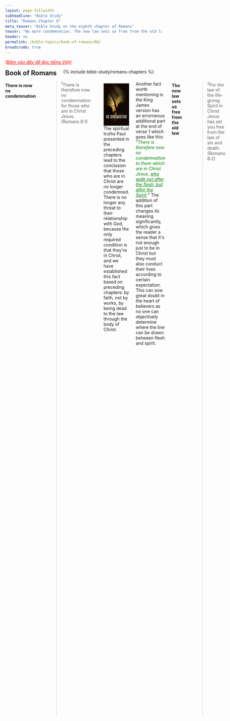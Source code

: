 ```yaml
---
layout: page-fullwidth
subheadline: "Bible Study"
title: "Romans Chapter 8"
meta_teaser: "Bible Study on the eighth chapter of Romans"
teaser: "No more condemnation. The new law sets us free from the old law. True meaning of walking after the flesh. Where is the focus of your faith? Who walks after the flesh? The spirit lives but the flesh is dead. The Spirit gives life. The debt of the flesh is fully paid. Do not rely on the flesh to achieve God's righteousness. Sealed by the Spirit. Peace in Christ. Suffering with Christ--the true meaning. Waiting for the day of deliverance from the bondage of decay. The Spirit prays for us. Those who are called by God. God's love is undefeatable."
header: no
permalink: /bible-topics/book-of-romans/08/
breadcrumb: true
---
```

<!--more-->
<p style="font-style: italic;"><a style="color: #ff0000;" href="{{ site.projectname }}/hoc-kinh-thanh/sach-ro-ma/08/">(Bấm vào đây để đọc tiếng Việt)</a></p>
<div class="row">
<div class="bible-index medium-4 medium-push-8 columns">
<h2 style="margin: 0px">Book of Romans</h2>
        {% include bible-study/romans-chapters %}
</div><!-- /.medium-4.columns -->
<div class="medium-8 medium-pull-4 columns">

<!-- MAIN TEXT -->
<h4 abp="1953"><strong>There is now no condemnation<br /></strong></h4>
<p style="text-align: left;" abp="1960"><strong></strong><blockquote><sup abp="1961">1</sup>There is therefore now no condemnation for those who are in Christ Jesus. (Romans 8:1) </blockquote></p>
<div>
<p>
<img alt src="/images/no-condemnation.jpg" style="border: 0px none; margin: 7px 15px 0px 0px; max-width: 100%; height: 136px; padding: 0px; float: left;">
<p style="text-align: left;" abp="1968">The spiritual truths Paul presented in the preceding chapters lead to the conclusion that those who are in Christ are no longer condemned. There is no longer any threat to their relationship with God, because the only required condition is that they're in Christ, and we have established this fact based on preceding chapters: by faith, not by works, by being dead to the law through the body of Christ.</p>
</p>
</div>
<p style="text-align: left;" abp="1968">Another fact worth mentioning is the King James version has an errorneous additional part at the end of verse 1 which goes like this: "<span style="color: #008000;"><em>There is therefore now no condemnation to them which are in Christ Jesus, <span style="text-decoration: underline;">who walk not after the flesh, but after the Spirit</span>.</em></span>" The addition of this part changes its meaning significantly, which gives the reader a sense that it's not enough just to be in Christ but they must also conduct their lives according to certain expectation. This can sow great doubt in the heart of believers as no one can objectively determine where the line can be drawn between flesh and spirit.<br /><br /></p>
<h4 style="text-align: left;" abp="1996"><strong>The new law sets us free from the old law</strong></h4>
<p style="text-align: left;" abp="1996"><blockquote><sup>2</sup>For the law of the life-giving Spirit in Christ Jesus has set you free from the law of sin and death. (Romans 8:2)</blockquote></p>
<p style="text-align: left;" abp="1996">In relation to the law, we normally think of rules, statutes, do's and don'ts, something that helps us maintain a relationship with God. But this passage shows us two kinds of law, the law of the Spirit of life, and the law of sin and death. The large majority of us have read or heard of the law of the spirit of life, but considers it just a doctrine, a point of theology, for books, for study, and for exams in seminary. But when it comes to Christian living, the law of sin and death is exclusively used, but few know where it ultimately leads. But if you read verse 2 carefully, you'd have seen that the life-giving law sets you free from the other law, which Paul accurately calls the law of sin and death.</p>
<p style="text-align: left;" abp="1996">One law leads to life, while the other leads to death, the question is why does the majority choose death? Is this death law the wide road that leads to death but many choose to follow it? (Matthew 7:14) Why are there so few sermons that focus on the law of the Spirit of life?</p>
<h4 style="text-align: left;" abp="1996"><strong>The true meaning of walking according to the flesh</strong></h4>
<p style="text-align: left;" abp="1996"><blockquote><sup>3</sup>For God achieved what the law could not do because it was weakened through the flesh. By sending his own Son in the likeness of sinful flesh and concerning sin, he condemned sin in the flesh, <sup>4</sup>so that the righteous requirement of the law may be fulfilled in us, who do not walk according to the flesh but according to the Spirit.&nbsp; (Romans 8:3-4) </blockquote></p>
<p style="text-align: left;" abp="1996">What was it that the law could not do? What else is more important than to be considered righteous in the sight of God? And what is more important than (eternal) life? Paul wrote in the last part of chapter 7 that the flesh cannot fulfill the requirements of the law, therefore God sent his only begotten Son to do what we couldn't, or to use one Paul's favorite expression, what the law cannot accomplish through man of flesh and blood.</p>
<p style="text-align: left;" abp="1996">What does it mean to "walk according to the flesh?" To "walk according to the Spirit?" We must first define "according to," or "patterned after."&nbsp; If we stay with the context from Romans chapter 1 to this point, there is a comparison between two opposites: the flesh and the Spirit. With relation to the flesh we have the law and works, while in relation to the Spirit we have grace and faith. But what is the principal goal of either of the two patterns? All religions, including Christianity, aim at achieving the highest ideal in the respective faith. This is the goal of Paul's writing when he contrasts the two extremes in their ability to help us achieve our ideals; and the Christian ideal is to attain God's righteousness. Therefore the walk after the flesh that Paul talks about here is not about the temptations common to man, but about the reliance on the flesh to attain the highest spiritual goal. It is concluded that the law cannot through perishable flesh achieve salvation.</p>
<h4 style="text-align: left;" abp="1996"><br />
<strong>Where is the focus of your faith?</strong></h4>
<p abp="1996" style="text-align: left;"><blockquote><sup>5</sup>For those who live according to the flesh have their outlook shaped by the things of the flesh, but those who live according to the Spirit have their outlook shaped by the things of the Spirit. <sup>6</sup>For the outlook of the flesh is death, but the outlook of the Spirit is life and peace, <sup>7</sup>because the outlook of the flesh is hostile to God, for it does not submit to the law of God, nor is it able to do so. <sup>8</sup>Those who are in the flesh cannot please God. (Romans 8:5-8) </blockquote></p>
<p style="text-align: left;">The thoughts that Paul is trying to convey here is to further clarifies what he already wrote in chapter 7, where he established a foundation necessary for proper understanding of this chapter.</p>
<p style="text-align: left;">Continuing the thoughts expressed in Romans 8:3-4 above, those that rely on the work of the flesh to satisfy the demands of the law, cannot help but focus on rewards for good work, or on transgressions, by the flesh. Both positively or negatively, the flesh is the center of those who operate on its realm. The Galatians show their walk according to the flesh when they put heavy emphasis on circumcision, the Colossians pay attention to the keeping of days, on depriving self of certain things they deem might affect their spirituality, etc.</p>
<p style="text-align: left;">Conversely, what does it mean to walk according to the Spirit? It can be simply stated to mean that one relies entirely on the work of the Spirit to attain God's righteousness. This we already did when we first come humbly to the cross of Christ acknowledging our inability to save ourselves. Then it becomes clear that to walk in the Spirit is to continue the rest of the way in the same manner. We have often admonished each other to surrender, to yield, to the Holy Spirit. Jesus gave us an exact recipe for doing that: REST, a spiritual rest like the earthly Sabbath, a rest given to those who believe because Jesus had spoken: "it is finished." In Galatians 3:3 Paul scolded the people for their foolishness of starting with the Spirit then attempting to walk the rest of the way by means of the flesh. Has it become clear to you reader that to walk according to the flesh means to attempt to use fleshly means please God?</p>
<p style="text-align: left;">The walking after the flesh, or the use of the flesh to attain spiritual goals, is at the center of every worldly religion, including Christians whose belief is based on the same thing. Either positively or negatively, though with the intention of teaching, or exhortation, their focus is on the restraining of the corruptible flesh. Paul concluded this part with a stern warning: faith that is based on the flesh cannot please God.<br />&nbsp;</p>
<h4 style="text-align: left;" abp="1996"><strong>Who walks after the flesh?</strong></h4>
<p style="text-align: left;" abp="1996"><blockquote><sup>9</sup>You, however, are not in the flesh but in the Spirit, if indeed the Spirit of God lives in you. Now if anyone does not have the Spirit of Christ, this person does not belong to him. (Romans 8:9) </blockquote></p>
<p style="text-align: left;" abp="1996">In case you wonder how you can know whether you're walking after the flesh or the Spirit, this passage gives us a clear direction: IF YOU ARE IN THE SPIRIT, YOU'RE NOT IN THE FLESH. But someone may ask: How do I know I have the Spirit? Ephesians 1:12-14 says those who believe in Christ is sealed with the Holy Spirit until the day of redemption. Therefore according to verse 9 above, those who are sealed with the Holy Spirit are by definition NOT IN THE FLESH. They are set free from the law that binds them to the body of death (Romans 6:4; Romans 7).</p>
<p style="text-align: left;" abp="1996">This is the reason that a person though still live in sinful flesh is COUNTED as not being in the flesh. Exactly in the same manner they are counted as NOT GUILTY, RIGHTEOUS, DEAD AND BURIED WITH CHRIST, SANCTIFIED, therefore being not in the flesh is also a STATUS GIVEN BY GRACE.</p>
<p style="text-align: left;" abp="1996">In reality, our sinful nature is still very capable of transgressions, even daily because every deed, even righteous deed, falls short of God's glory, and is therefore counted as sin. Isaiah 64:6 says this a long time ago that all the righteous acts that we perform are like filthy rags.<br /><br data-mce-bogus="1" /></p>
<h4 style="text-align: left;" abp="1996"><strong>The Spirit lives but the flesh is dead</strong></h4>
<p style="text-align: left;" abp="1996"><blockquote><sup>10</sup>But if Christ is in you, your body is dead because of sin, but the Spirit is your life because of righteousness. (Romans 8:10) </blockquote></p>
<p style="text-align: left;" abp="1996">I hope you follow the context to see that this verse greatly clarifies the meaning of "walk according to the flesh." This verse shows that each of us has two parts, the flesh, and the spirit, where the flesh is "dead because of sin" as an obvious and unavoidable fact, because the body itself is sinful and belongs to the realm of death. I don't think we need much clarification concerning the part of the spirit. There are usually few misapplications concerning it.</p>
<p style="text-align: left;" abp="1996">More over in verse 10, a person though may be in Christ, the body, or flesh, is still dead in sin. Therefore we can understand "not in the flesh," as written in verse 9, means no longer base the works of the flesh, be they good or bad, as the determining factor in their relationship with God. All other interpretation would be in conflict with what Paul is writing for us.</p>
<p style="text-align: left;" abp="1996">The spiritual part is alive through the righteousness afforded us by the blood of Christ.</p>
<h4 style="text-align: left;" abp="1996"><br />
<strong>The Spirit gives life</strong></h4>
<p style="text-align: left;" abp="1996"><blockquote><sup>11</sup>Moreover if the Spirit of the one who raised Jesus from the dead lives in you, the one who raised Christ from the dead will also make your mortal bodies alive through his Spirit who lives in you. (Romans 8:11)</blockquote></p>
<p style="text-align: left;" abp="1996">What each believer needs is not a method, some training, reinforcement, or whatever that he can do, but LIFE from God who brought Christ back to life, much the same way he breathed life into Adam.&nbsp; But almost as a universal rule, we fall into the trap of the flesh, thinking there is something we can do to maintain our spiritual livelihood. Here is the proof, a well respected expert of the law, professor Nicodemus came to ask Jesus: "<span style="color: #008000;"><em>How can a man be born when he is old? He cannot enter his mother’s womb and be born a second time, can he?</em></span>" (John 3:4) Jesus talked of being born from above, Nicodemus could not think beyond his flesh, he's bordering on reincarnation, somehow the flesh can someday advance to godhood. Surely many believers and their leaders think in much the same way: what can I do? But this is a thinking that comes from corruptible flesh, from the world. There is nothing we can do, except to behold Jesus like the Hebrews of old in the desert who must fix their eyes on the suspended snake to be saved from deadly snake bites. Jesus told Nicodemus that he had to be born again. What can you do to be born again? Sacrifice yourselves on burning stakes? Give all your possessions to the poor? Powerful sermon delivery? Can fathom all mysteries? No, it's not by might, nor by power, but by God's Spirit (Zechariah 4:6).</p>
<p style="text-align: left;" abp="1996">Do you believe that it is enough just to believe in Christ? Or do you think you must do something more? Learn from Jesus' lesson to Nicodemus.</p>
<h4 style="text-align: left;" abp="1996"><br />
<strong>The debt of the flesh is fully paid</strong></h4>
<p style="text-align: left;" abp="1996"><blockquote><sup>12</sup>So then, brothers and sisters, we are under obligation, not to the flesh, to live according to the flesh&nbsp;(Romans 8:12) </blockquote></p>
<p style="text-align: left;" abp="1996">Surely, though we have had a debt of sin to the flesh, Jesus had paid it all. Furthermore, if our debts have been erased, then the law that demands our payments must have been canceled, our bondage to the corruptible flesh had been broken. From now on we can live in freedom, with hearts cleansed from a guilty conscience and bodies washed with pure water (Hebrews 10:22). We no longer have to pay our debts repeatedly. Therefore the Lord's prayer is what Jesus taught the unsaved general public while he was preparing for the ushering in of the New Covenant. It is aimed at especially the Pharisees, who do not ask to be forgiven for sins, because they normally redeem themselves with burnt offerings. But the debt of sins can only be paid for by a singularly God-pleasing sacrifice which is Jesus Christ. Therefore if we are no longer indebted to the flesh, why do we live as if we're still in debt?<br /><br /></p>
<h4 abp="1996" style="text-align: left;"><strong>Do not use the flesh to achieve God's righteousness</strong></h4>
<p abp="1996" style="text-align: left;"><blockquote><sup>13</sup>(for if you live according to the flesh, you will die), but if by the Spirit you put to death the deeds of the body you will live. (Romans 8:13) </blockquote></p>
<p abp="1996" style="text-align: left;">Up to this point, we can safely paraphrase this verse as follows: "<em>Surely, if you use the flesh to achieve God's righteousness, then you are gravely mistaken, because doing that will lead to death, but if you rely on the power of the Spirit, which means you place your rest in the One through whom we have been dead and buried so that the law that bound us to the old flesh is rendered powerless, then you will live.</em>"</p>
<p abp="1996" style="text-align: left;">If you have forgotten the passage that talks about the death to the law that allows you to join with Christ, then please go back to the writing on chapter 7. The work of the flesh is sin, but sin is only powerful when the law that demands our payment, or punishment, is still in effect. Therefore the work of the flesh, or sin, is only dead when the law that gives it power is rendered powerless. And we have been freed form that law through the body of Christ.<br /><br /></p>
<h4 abp="1996" style="text-align: left;"><strong>Sealed by the Spirit</strong></h4>
<p abp="1996" style="text-align: left;"><blockquote><sup>14</sup>For all who are led by the Spirit of God are the sons of God.&nbsp;(Romans 8:14) </blockquote></p>
<p abp="1996" style="text-align: left;">All who are led by the Spirit of God are His sons. And we know whoever is in Christ is given the seal of the Holy Spirit (Ephesians 1:13), who is our Comforter, and the one who will lead us into all the truth.</p>
<p abp="1996" style="text-align: left;">But this is where things get complicated among various inclinations of belief, concerning who is led by the Spirit of God. One day, a friend who perhaps did not share with me the thoughts on this topic, asked me about the 5 points of Calvinism. I read through them and observed that the majority of the points aimed at defining who is a true Christian. I remarked that it is a useless thing to discuss who is a true Christian, because it would be much better to show people how to be saved and leave the deciding of who is a true Christian to the All-Knowing, the Omniscient, who is not so blind and dumb as to have to rely on even the wisest of men.</p>
<p abp="1996" style="text-align: left;">Jesus spoke of this when his disciples wanted to eliminate those they deemed are insincere in doing God's work; he told them to leave it until the day of judgement, lest they pulled up wheat along with weeds (Matthew 13:24-30). Calvinism, or myriad books and sermons, often have the tendency to pull up weeds, to the point many true children of God become doubtful of their own salvation, because over the years, their feeble faith becomes weakened because of doubts that came from frequent questioning of their salvation in various shapes or forms. Their faith should have been watered with the truth of God's grace and mercies, and his faithfulness. Be careful, do not squander the precious opportunity the Lord has give you to proclaim the height, depth, width and breadth of God's love, do not turn it into campaign for weed hunting against the will of Christ. If you who claim to desire to do everything Jesus commands you to do, at least do this: stop chasing after the weeds. Because those who are sealed with the Spirit, He will lead them, while those that do not belong to Him, what is the point of preaching to them? Or are you casting pearl before swine? (Matthew 7:6)</p>
<h4 abp="1996" style="text-align: left;"><strong>Peace in Christ</strong></h4>
<p abp="1996" style="text-align: left;"><blockquote><sup>15</sup>For you did not receive the spirit of slavery leading again to fear, but you received the Spirit of adoption, by whom we cry, “Abba, Father.” <sup>16</sup>The Spirit himself bears witness to our spirit that we are God’s children.&nbsp;(Romans 8:15-16) </blockquote></p>
<p abp="1996" style="text-align: left;">What makes it possible for us to relate to God without fear? It is not without reason that Paul raised the point concerning fear. In relating to God through the law, fear is inevitable, because under law there is condemnation, and punishment, for those who miss the mark. Sin means to miss the mark.</p>
<p abp="1996" style="text-align: left;">The "Spirit of adoption" is a new status attributed to us thanks to our being in Christ. Formerly we had the spirit of slavery under sin. God wants us to live in the new spirit, relating to Him in a new way, through the perfection of Christ instead of through the imperfection of the sin nature. We live in the spirit of slavery when the issue of sin is still the predominant focus in life, to the Jews it's the rituals, the burnt offerings as payment for transgressions.</p>
<p abp="1996" style="text-align: left;">A figure skater in a competition must have had painful falls, hence lost points. The skater can choose to walk in the spirit of a defeated athlete, with mind churning, replaying incidents of failure, or walk in the spirit of a conqueror, considering each step, each upward motion, the first step of the champion. It's the same way with the follower of Christ, where do you put your focus: your failures or Christ's victory, your sins or the perfection of Christ.</p>
<p abp="1996" style="text-align: left;">God also gave us the Holy Spirit as a sign that we belong to God. But this sign is not something to be felt in the bosom, but to be received as a promise, a truth so we understand and become resolute in our belief. Because the feelings can change due to external circumstances, but the promise and the truth will endure forever. This sign is not something easily observed with eyes of flesh (Luke 17:20), but something we accept by faith.</p>
<p abp="1996" style="text-align: left;">&nbsp;</p>
<h4 abp="1996" style="text-align: left;"><strong>Suffering with Christ--the true meaning</strong></h4>
<p abp="1996" style="text-align: left;"><blockquote><sup>17</sup>And if children, then heirs (namely, heirs of God and also fellow heirs with Christ) – if indeed we suffer with him so we may also be glorified with him. <sup>18</sup>For I consider that our present sufferings cannot even be compared to the glory that will be revealed to us.(Romans 8:17-18) </blockquote></p>
<p style="text-align: left;">What does it mean to "suffer with him?" In what aspect did Christ have to suffer? On the cross to redeem mankind? Of the sin of the entire human race piled on him? Of the sufferings that common man must endure?&nbsp;</p>
<p style="text-align: left;">If it is the suffering related to the sin of man, surely it cannot be something we can share with Christ, because in order to pay for man's sin, Christ had be in the form of man but without sin, and no one born of flesh and blood is qualified to take part in this suffering.</p>
<p style="text-align: left;">If it is the suffering from the piling of the world's sin on Christ when he was crucified such that God for a time withdrew himself form the suffering One, then once again, no one except Christ could carry such weight.</p>
<p style="text-align: left;">Surely it cannot be the suffering that common man must go through, such as diseases, wars, poverty, unfairness, violence, etc., because it is the unavoidable consequence of sin that forced man off the Garden of Eden.</p>
<p style="text-align: left;">There remains only one kind of suffering that perhaps Paul was talking about in this letter, that is the suffering of those who were persecuted for the name of Christ. The famous preacher Charles Spurgeon wrote that this suffering is part of the heavenly inheritance that we all receive with Christ when we are co-heirs with him. But what role will this suffering play in the coming Kingdom of God? This cannot be a general rule for all believers; because there are different level of persecutions as there are different ways people deal with persecutions; some are without fear, while some are feeble hearted, depending on the personality that God blessed them with.</p>
<p style="text-align: left;">There is yet another problem with the way Paul phrased this idea of suffering with Christ, in which it appears to be a condition to be a co-heir with Christ, but it puts it in conflict with the rest of the Scriptures which say we're saved by grace and through faith alone, additionally in Colossians 2:23 Paul himself wrote that the harsh treatment of the body adds nothing to our sanctification--if indeed some think suffering make them more spiritual.</p>
<p style="text-align: left;">So how are we to conclude, or find applications, concerning the suffering in this passage? I believe the Holy Spirit will lead each individual according to His will and power to accomplish His purpose in their lives.<br /><br /></p>
<h4 style="text-align: left;"><strong>Waiting for the day of deliverance from the bondage of decay</strong></h4>
<p style="text-align: left;"><blockquote><sup>19</sup>For the creation eagerly waits for the revelation of the sons of God. <sup>20</sup>For the creation was subjected to futility – not willingly but because of God who subjected it – in hope <sup>21</sup>that the creation itself will also be set free from the bondage of decay into the glorious freedom of God’s children. <sup>22</sup>For we know that the whole creation groans and suffers together until now. <sup>23</sup>Not only this, but we ourselves also, who have the first fruits of the Spirit, groan inwardly as we eagerly await our adoption, the redemption of our bodies. 24 For in hope we were saved. Now hope that is seen is not hope, because who hopes for what he sees? 25 But if we hope for what we do not see, we eagerly wait for it with endurance.&nbsp; (Romans 8:19-25) </blockquote></p>
<p style="text-align: left;">From the beginning of the book of Romans up to this point, Paul helps us realize a Christian identity that is a conqueror through Christ, having been delivered from the bondage of the law which once bound us to the body of sin. All that we have, from being dead and buried with Christ, to being set free from the law which accuses us of transgressions, to being set apart to be co-heir with Christ, to being proclaimed righteous, etc., is singularly bestowed on us by the grace of God. Though all that has been given us is based on the foundation of the promise of God who is faithful, in this present life, a child of God is still under the "bondage of decay."</p>
<p style="text-align: left;">In one aspect, we enjoy the position, or the identity, of being not under sin, but in another aspect, because we still live in the flesh, we are still slaves to its corruption. Therefore a believer has two choices, either the position of being children of God thanks to Christ's death on the cross, or the position of a sinner who battles with the flesh day and night.</p>
<p style="text-align: left;">Many Christians, including great men of faith in the modern time such as Charles Spurgeon, M. L. Jones, believe that God continues to work in the life of believers to perfect them until the day of redemption. But upon which foundation did they base this belief? In Romans 7:20,25;8:10 Paul showed us two parts in a Christian's life: the flesh and the spirit. The spiritual part was made alive by the Spirit of God much like when he breathed into Adam to make him a living being; where is this part less than perfect that it needs &nbsp;to be perfected? I'm sure they agree with me that this spiritual part that came from God is already perfect by itself. Now comes the flesh, we know it will be destroyed like the old wineskin, it is not allowed to inherit the incorruptible, then how and for which purpose do you perfect it? The idea of reaching perfection sounds so much like reincarnation.</p>
<p style="text-align: left;">I know many Christians and ministries focus on the improvement of the flesh which is condemned to the bondage of decay. They don't understand what Jesus told Nicodemus that the flesh can only yield dead fruit, but new life which comes straight from the Holy Spirit has no need to be perfected, because it is already perfect.<br /><br /></p>
<h4 style="text-align: left;"><strong>The Holy Spirit prays for us</strong></h4>
<p style="text-align: left;"><blockquote><sup>26</sup>In the same way, the Spirit helps us in our weakness, for we do not know how we should pray, but the Spirit himself intercedes for us with inexpressible groanings. <sup>27</sup>And he who searches our hearts knows the mind of the Spirit, because the Spirit intercedes on behalf of the saints according to God’s will.&nbsp;(Romans 8:26-27) </blockquote></p>
<p style="text-align: left;">Is there anything that God is not doing on our behalf? From the payment of sin, to declaring righteous, to the adoption of the sonship of God, and now even the precious communication with God through prayer. This weakness, or helplessness, speaks of our inability to know God's will so we can pray, and for what we want to pray. Yet countless books are written on prayers; is it because we have a horde of super Christians who are not helpless? Who know how to search men's heart and the thoughts of the Almighty? Perhaps books on prayer should carry this title: "Don't know how to pray?" and its content should only contain one short paragraph: "Surely, because we're helpless, none of us know how to pray. Keep resting in the fact that the Holy Spirit is praying for us." What else can you write about prayer?<br /><br /></p>
<h4 style="text-align: left;"><strong>Those who are called by God</strong></h4>
<p style="text-align: left;"><blockquote><sup>28</sup>And we know that all things work together for good for those who love God, who are called according to his purpose, <sup>29</sup>because those whom he foreknew he also predestined to be conformed to the image of his Son, that his Son would be the firstborn among many brothers and sisters. <sup>30</sup>And those he predestined, he also called; and those he called, he also justified; and those he justified, he also glorified.&nbsp; (Romans 8:28-30) </blockquote></p>
<p style="text-align: left;">The majority of us know Jesus' commandment of love, but we often don't know how to love God, and how much is enough. Just like the verse above on prayer, if we're too helpless to pray, to know the mind of the Spirit, how can we love the God we do not see? But yet there is a wonderful answer in verse 28: if you are called by God, you love Him, or Jesus loves God through you, and for you. I have come to a conclusion that everything we need for godliness and contentment, God does it for us. Even this love is placed in our hearts according to God purpose. He purposed and He called, He declared you righteous, and He gives you the glory.<br /><br /></p>
<h4 style="text-align: left;"><strong>God's love is undefeatable</strong></h4>
<p style="text-align: left;"><blockquote><sup>31</sup>What then shall we say about these things? If God is for us, who can be against us? <sup>32</sup>Indeed, he who did not spare his own Son, but gave him up for us all – how will he not also, along with him, freely give us all things? <sup>33</sup>Who will bring any charge against God’s elect? It is God who justifies. <sup>34</sup>Who is the one who will condemn? Christ is the one who died (and more than that, he was raised), who is at the right hand of God, and who also is interceding for us. <sup>35</sup>Who will separate us from the love of Christ? Will trouble, or distress, or persecution, or famine, or nakedness, or danger, or sword? <sup>36</sup>As it is written, “For your sake we encounter death all day long; we were considered as sheep to be slaughtered.” <sup>37</sup>No, in all these things we have complete victory through him who loved us! <sup>38</sup>For I am convinced that neither death, nor life, nor angels, nor heavenly rulers, nor things that are present, nor things to come, nor powers, <sup>39</sup>nor height, nor depth, nor anything else in creation will be able to separate us from the love of God in Christ Jesus our Lord.&nbsp; (Romans 8:31-39) </blockquote></p>
<p style="text-align: left;">This is not a promise of keeping you safe concerning this life, because Jesus died on the cross not so we enjoy blessings in this present time, but to gives us the righteousness we need to stand firm on the last day. These promises point toward an assurance of salvation, the power to become children of God.<br /><br /></p>
<p abp="1999" style="text-align: left;"><em abp="2000" style="color: #999999;"><span abp="2001" style="font-size: 10pt; line-height: 1.2em;">Scripture quoted by permission. All scripture quotations, unless otherwise indicated, are taken from the NET Bible® copyright ©1996-2006 by Biblical Studies Press, L.L.C. All rights reserved.</span></em></p>
<p style="text-align: left;" abp="2002"><span style="color: #999999;" abp="2003"><em abp="2004"><span style="font-size: 10pt;" abp="2005">Nghi Nguyen</span></em></span></p>
<div class="alert-box text radius "><p><em abp="2000" style="color: #999999;">Disclaimer: This is my own opinion on the topic, which does not necessarily reflect the church's theology, or beliefs of the individuals in it — Nghi Nguyen</em></p></div>
</div><!-- /.medium-8.columns -->
</div><!-- /.row -->
